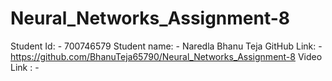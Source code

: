 # Neural_Networks_Assignment-8
Student Id: - 700746579 
Student name: - Naredla Bhanu Teja 
GitHub Link: - https://github.com/BhanuTeja65790/Neural_Networks_Assignment-8
Video Link : -
